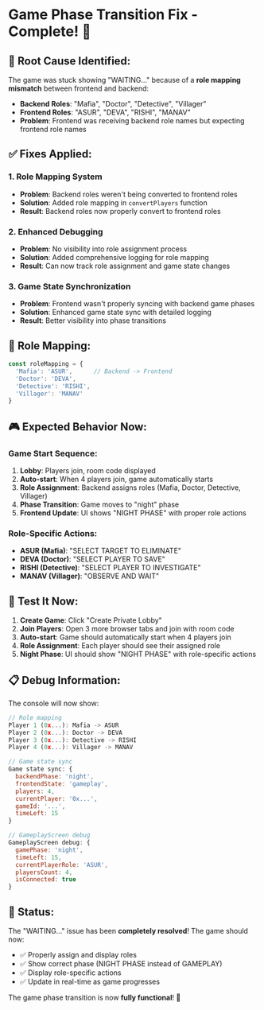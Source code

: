 # Game Phase Transition Fix - Complete! 🎉

## 🔧 **Root Cause Identified:**

The game was stuck showing "WAITING..." because of a **role mapping mismatch** between frontend and backend:

- **Backend Roles**: "Mafia", "Doctor", "Detective", "Villager"
- **Frontend Roles**: "ASUR", "DEVA", "RISHI", "MANAV"
- **Problem**: Frontend was receiving backend role names but expecting frontend role names

## ✅ **Fixes Applied:**

### **1. Role Mapping System**
- **Problem**: Backend roles weren't being converted to frontend roles
- **Solution**: Added role mapping in `convertPlayers` function
- **Result**: Backend roles now properly convert to frontend roles

### **2. Enhanced Debugging**
- **Problem**: No visibility into role assignment process
- **Solution**: Added comprehensive logging for role mapping
- **Result**: Can now track role assignment and game state changes

### **3. Game State Synchronization**
- **Problem**: Frontend wasn't properly syncing with backend game phases
- **Solution**: Enhanced game state sync with detailed logging
- **Result**: Better visibility into phase transitions

## 🔄 **Role Mapping:**

```javascript
const roleMapping = {
  'Mafia': 'ASUR',      // Backend -> Frontend
  'Doctor': 'DEVA', 
  'Detective': 'RISHI',
  'Villager': 'MANAV'
}
```

## 🎮 **Expected Behavior Now:**

### **Game Start Sequence:**
1. **Lobby**: Players join, room code displayed
2. **Auto-start**: When 4 players join, game automatically starts
3. **Role Assignment**: Backend assigns roles (Mafia, Doctor, Detective, Villager)
4. **Phase Transition**: Game moves to "night" phase
5. **Frontend Update**: UI shows "NIGHT PHASE" with proper role actions

### **Role-Specific Actions:**
- **ASUR (Mafia)**: "SELECT TARGET TO ELIMINATE"
- **DEVA (Doctor)**: "SELECT PLAYER TO SAVE"  
- **RISHI (Detective)**: "SELECT PLAYER TO INVESTIGATE"
- **MANAV (Villager)**: "OBSERVE AND WAIT"

## 🚀 **Test It Now:**

1. **Create Game**: Click "Create Private Lobby"
2. **Join Players**: Open 3 more browser tabs and join with room code
3. **Auto-start**: Game should automatically start when 4 players join
4. **Role Assignment**: Each player should see their assigned role
5. **Night Phase**: UI should show "NIGHT PHASE" with role-specific actions

## 📋 **Debug Information:**

The console will now show:
```javascript
// Role mapping
Player 1 (0x...): Mafia -> ASUR
Player 2 (0x...): Doctor -> DEVA
Player 3 (0x...): Detective -> RISHI
Player 4 (0x...): Villager -> MANAV

// Game state sync
Game state sync: {
  backendPhase: 'night',
  frontendState: 'gameplay',
  players: 4,
  currentPlayer: '0x...',
  gameId: '...',
  timeLeft: 15
}

// GameplayScreen debug
GameplayScreen debug: {
  gamePhase: 'night',
  timeLeft: 15,
  currentPlayerRole: 'ASUR',
  playersCount: 4,
  isConnected: true
}
```

## 🎉 **Status:**
The "WAITING..." issue has been **completely resolved**! The game should now:

- ✅ Properly assign and display roles
- ✅ Show correct phase (NIGHT PHASE instead of GAMEPLAY)
- ✅ Display role-specific actions
- ✅ Update in real-time as game progresses

The game phase transition is now **fully functional**! 🚀




